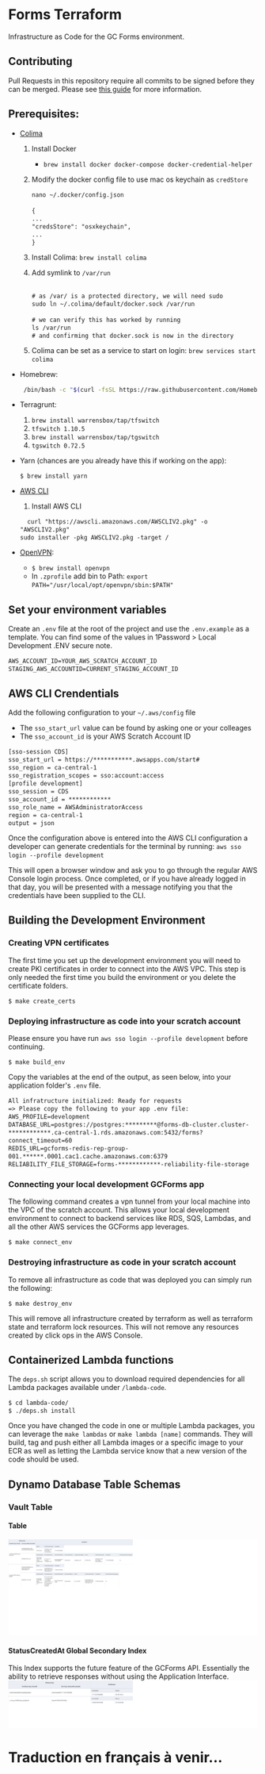 # Forms Terraform

Infrastructure as Code for the GC Forms environment.

## Contributing

Pull Requests in this repository require all commits to be signed before they can be merged. Please see [this guide](https://docs.github.com/en/github/authenticating-to-github/managing-commit-signature-verification) for more information.

## Prerequisites:

- [Colima](https://github.com/abiosoft/colima)

  1. Install Docker
     - `brew install docker docker-compose docker-credential-helper`
  1. Modify the docker config file to use mac os keychain as `credStore`

     ```shell
     nano ~/.docker/config.json

     {
     ...
     "credsStore": "osxkeychain",
     ...
     }
     ```

  1. Install Colima: `brew install colima`
  1. Add symlink to `/var/run`

     ```shell

     # as /var/ is a protected directory, we will need sudo
     sudo ln ~/.colima/default/docker.sock /var/run

     # we can verify this has worked by running
     ls /var/run
     # and confirming that docker.sock is now in the directory
     ```

  1. Colima can be set as a service to start on login: `brew services start colima`

- Homebrew:

  ```bash
   /bin/bash -c "$(curl -fsSL https://raw.githubusercontent.com/Homebrew/install/HEAD/install.sh)"
  ```

- Terragrunt:

  1. `brew install warrensbox/tap/tfswitch`
  1. `tfswitch 1.10.5`
  1. `brew install warrensbox/tap/tgswitch`
  1. `tgswitch 0.72.5`

- Yarn (chances are you already have this if working on the app):

  ```shell
  $ brew install yarn
  ```

- [AWS CLI](https://docs.aws.amazon.com/cli/latest/userguide/getting-started-install.html)

  1. Install AWS CLI

  ```shell
    curl "https://awscli.amazonaws.com/AWSCLIV2.pkg" -o "AWSCLIV2.pkg"
  sudo installer -pkg AWSCLIV2.pkg -target /
  ```

- [OpenVPN](https://community.openvpn.net/openvpn/wiki/Openvpn24ManPage):

  - `$ brew install openvpn`
  - In `.zprofile` add bin to Path: `export PATH="/usr/local/opt/openvpn/sbin:$PATH"`

## Set your environment variables

Create an `.env` file at the root of the project and use the `.env.example` as a template. You can find some of the values in 1Password > Local Development .ENV secure note.

```shell
AWS_ACCOUNT_ID=YOUR_AWS_SCRATCH_ACCOUNT_ID
STAGING_AWS_ACCOUNTID=CURRENT_STAGING_ACCOUNT_ID
```

## AWS CLI Crendentials

Add the following configuration to your `~/.aws/config` file

- The `sso_start_url` value can be found by asking one or your colleages
- The `sso_account_id` is your AWS Scratch Account ID

```
[sso-session CDS]
sso_start_url = https://***********.awsapps.com/start#
sso_region = ca-central-1
sso_registration_scopes = sso:account:access
[profile development]
sso_session = CDS
sso_account_id = ************
sso_role_name = AWSAdministratorAccess
region = ca-central-1
output = json
```

Once the configuration above is entered into the AWS CLI configuration a developer can generate credentials for the terminal by running:
`aws sso login --profile development`

This will open a browser window and ask you to go through the regular AWS Console login process. Once completed, or if you have already logged in that day, you will be presented with a message notifying you that the credentials have been supplied to the CLI.

## Building the Development Environment

### Creating VPN certificates

The first time you set up the development environment you will need to create PKI certificates in order to connect into the AWS VPC. This step is only needed the first time you build the environment or you delete the certificate folders.

```shell
$ make create_certs
```

### Deploying infrastructure as code into your scratch account

Please ensure you have run `aws sso login --profile development` before continuing.

```shell
$ make build_env
```

Copy the variables at the end of the output, as seen below, into your application folder's `.env` file.

```shell
All infratructure initialized: Ready for requests
=> Please copy the following to your app .env file:
AWS_PROFILE=development
DATABASE_URL=postgres://postgres:*********@forms-db-cluster.cluster-************.ca-central-1.rds.amazonaws.com:5432/forms?connect_timeout=60
REDIS_URL=gcforms-redis-rep-group-001.******.0001.cac1.cache.amazonaws.com:6379
RELIABILITY_FILE_STORAGE=forms-************-reliability-file-storage
```

### Connecting your local development GCForms app

The following command creates a vpn tunnel from your local machine into the VPC of the scratch account. This allows your local development environment to connect to backend services like RDS, SQS, Lambdas, and all the other AWS services the GCForms app leverages.

```shell
$ make connect_env
```

### Destroying infrastructure as code in your scratch account

To remove all infrastructure as code that was deployed you can simply run the following:

```shell
$ make destroy_env
```

This will remove all infrastructure created by terraform as well as terraform state and terraform lock resources. This will not remove any resources created by click ops in the AWS Console.

## Containerized Lambda functions

The `deps.sh` script allows you to download required dependencies for all Lambda packages available under `/lambda-code`.

```shell
$ cd lambda-code/
$ ./deps.sh install
```

Once you have changed the code in one or multiple Lambda packages, you can leverage the `make lambdas` or `make lambda [name]` commands. They will build, tag and push either all Lambda images or a specific image to your ECR as well as letting the Lambda service know that a new version of the code should be used.

## Dynamo Database Table Schemas

### Vault Table

#### Table

![Vault Table](./readme_images/Vault.png)

#### StatusCreatedAt Global Secondary Index

This Index supports the future feature of the GCForms API. Essentially the ability to retrieve responses without using the Application Interface.
![StatusCreatedAt Index](./readme_images/GSI_Vault_StatusCreatedAt.png)

# Traduction en français à venir...
